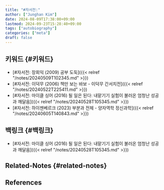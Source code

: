 ```yaml
---
title: "#자서전:"
author: ["Junghan Kim"]
date: 2024-08-09T17:38:00+09:00
lastmod: 2024-09-23T15:28:40+09:00
tags: ["autobiography"]
categories: ["meta"]
draft: false
---
```


## 키워드 {#키워드}

-   [#자서전: 장회익 (2009) 공부 도둑]({{< relref "/notes/20240509T102345.md" >}})
-   [#자서전: 이덕무 (2006) 책만 보는 바보 - 이덕무 간서치전]({{< relref "/notes/20240522T225411.md" >}})
-   [#자서전: 마이클 싱어 (2016) 될 일은 된다: 내맡기기 실험이 불러온 엄청난 성공과 깨달음]({{< relref "/notes/20240528T105345.md" >}})
-   [#자서전: 하이젠베르크 (2023) 부분과 전체 - 양자역학 정신과학]({{< relref "/notes/20240605T140843.md" >}})


## 백링크 {#백링크}

-   [#자서전: 마이클 싱어 (2016) 될 일은 된다: 내맡기기 실험이 불러온 엄청난 성공과 깨달음]({{< relref "/notes/20240528T105345.md" >}})


## Related-Notes {#related-notes}

## References

<style>.csl-entry{text-indent: -1.5em; margin-left: 1.5em;}</style><div class="csl-bib-body">
</div>
